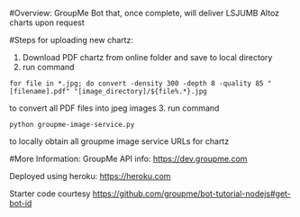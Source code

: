 #Overview:
GroupMe Bot that, once complete, will deliver LSJUMB Altoz charts upon request

#Steps for uploading new chartz:
1. Download PDF chartz from online folder and save to local directory
2. run command
```
for file in *.jpg; do convert -density 300 -depth 8 -quality 85 "[filename].pdf" "[image_directory]/${file%.*}.jpg
```
to convert all PDF files into jpeg images
3. run command
```
python groupme-image-service.py
```
to locally obtain all groupme image service URLs for chartz

#More Information:
GroupMe API info: https://dev.groupme.com

Deployed using heroku: https://heroku.com

Starter code courtesy https://github.com/groupme/bot-tutorial-nodejs#get-bot-id